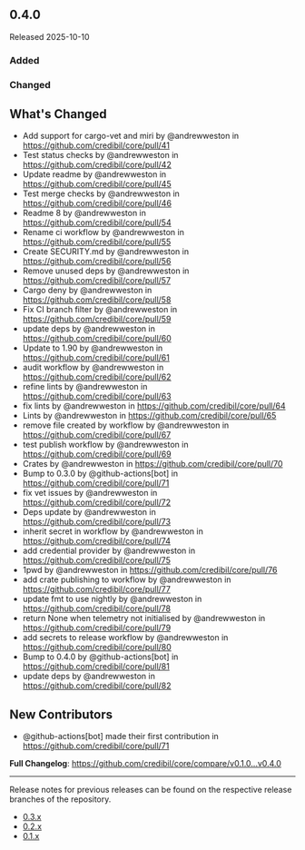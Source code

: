 ## 0.4.0

Released 2025-10-10

### Added

### Changed

## What's Changed
* Add support for cargo-vet and miri by @andrewweston in https://github.com/credibil/core/pull/41
* Test status checks by @andrewweston in https://github.com/credibil/core/pull/42
* Update readme by @andrewweston in https://github.com/credibil/core/pull/45
* Test merge checks by @andrewweston in https://github.com/credibil/core/pull/46
* Readme 8 by @andrewweston in https://github.com/credibil/core/pull/54
* Rename ci workflow by @andrewweston in https://github.com/credibil/core/pull/55
* Create SECURITY.md by @andrewweston in https://github.com/credibil/core/pull/56
* Remove unused deps by @andrewweston in https://github.com/credibil/core/pull/57
* Cargo deny by @andrewweston in https://github.com/credibil/core/pull/58
* Fix CI branch filter by @andrewweston in https://github.com/credibil/core/pull/59
* update deps by @andrewweston in https://github.com/credibil/core/pull/60
* Update to 1.90 by @andrewweston in https://github.com/credibil/core/pull/61
* audit workflow by @andrewweston in https://github.com/credibil/core/pull/62
* refine lints by @andrewweston in https://github.com/credibil/core/pull/63
* fix lints by @andrewweston in https://github.com/credibil/core/pull/64
* Lints by @andrewweston in https://github.com/credibil/core/pull/65
* remove file created by workflow by @andrewweston in https://github.com/credibil/core/pull/67
* test publish workflow by @andrewweston in https://github.com/credibil/core/pull/69
* Crates by @andrewweston in https://github.com/credibil/core/pull/70
* Bump to 0.3.0 by @github-actions[bot] in https://github.com/credibil/core/pull/71
* fix vet issues by @andrewweston in https://github.com/credibil/core/pull/72
* Deps update by @andrewweston in https://github.com/credibil/core/pull/73
* inherit secret in workflow by @andrewweston in https://github.com/credibil/core/pull/74
* add credential provider by @andrewweston in https://github.com/credibil/core/pull/75
* 1pwd by @andrewweston in https://github.com/credibil/core/pull/76
* add crate publishing to workflow by @andrewweston in https://github.com/credibil/core/pull/77
* update fmt to use nightly by @andrewweston in https://github.com/credibil/core/pull/78
* return None when telemetry not initialised by @andrewweston in https://github.com/credibil/core/pull/79
* add secrets to release workflow by @andrewweston in https://github.com/credibil/core/pull/80
* Bump to 0.4.0 by @github-actions[bot] in https://github.com/credibil/core/pull/81
* update deps by @andrewweston in https://github.com/credibil/core/pull/82

## New Contributors
* @github-actions[bot] made their first contribution in https://github.com/credibil/core/pull/71

**Full Changelog**: https://github.com/credibil/core/compare/v0.1.0...v0.4.0

---

Release notes for previous releases can be found on the respective release 
branches of the repository.

<!-- ARCHIVE_START -->
* [0.3.x](https://github.com/credibil/core/blob/release-0.3.0/RELEASES.md)
* [0.2.x](https://github.com/credibil/core/blob/release-0.2.0/RELEASES.md)
* [0.1.x](https://github.com/credibil/core/blob/release-0.1.0/RELEASES.md)
